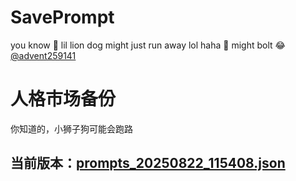 # SavePrompt
you know 🫠 lil lion dog might just run away lol
haha 🐶 might bolt 😂 [@advent259141](https://github.com/advent259141)

# 人格市场备份
你知道的，小狮子狗可能会跑路

## 当前版本：[prompts_20250822_115408.json](https://github.com/Larch-C/SavePrompt/blob/main/prompts_20250822_115408.json)
